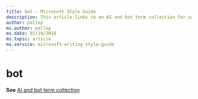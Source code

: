 ```yaml
---
title: bot - Microsoft Style Guide
description: This article links to an AI and bot term collection for using the word bot in accordance with Microsoft style guidelines.
author: pallep
ms.author: pallep
ms.date: 01/19/2018
ms.topic: article
ms.service: microsoft-writing-style-guide
---
```


# bot

**See** [AI and bot term collection](~/a-z-word-list-term-collections/term-collections/ai-bot-terms.md)
